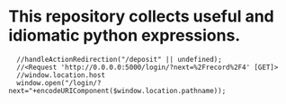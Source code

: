 # This repository collects useful and idiomatic python expressions.
      //handleActionRedirection("/deposit" || undefined);
      //<Request 'http://0.0.0.0:5000/login/?next=%2Frecord%2F4' [GET]>
      //window.location.host
      window.open("/login/?next="+encodeURIComponent($window.location.pathname));
